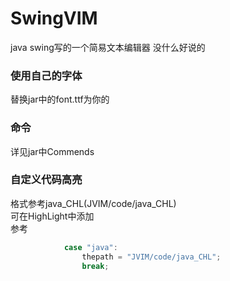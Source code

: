 # SwingVIM

java swing写的一个简易文本编辑器 没什么好说的
### 使用自己的字体
替换jar中的font.ttf为你的
### 命令
详见jar中Commends
### 自定义代码高亮
格式参考java_CHL(JVIM/code/java_CHL)\
可在HighLight中添加\
参考   
```java
            case "java":
                thepath = "JVIM/code/java_CHL";
                break;